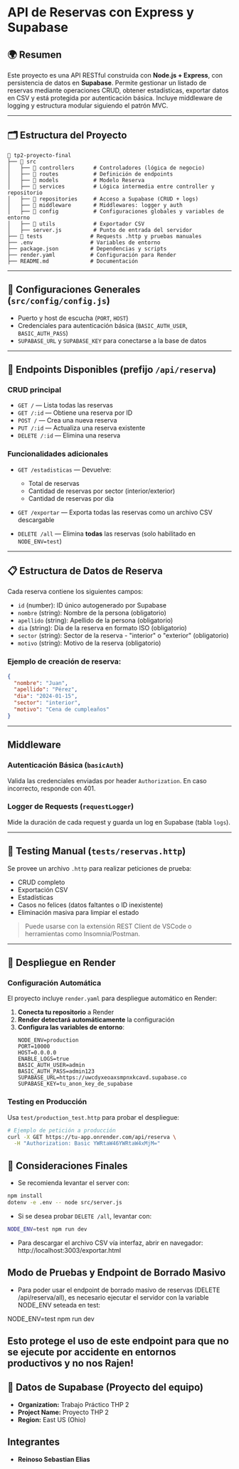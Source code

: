 # API de Reservas con Express y Supabase

## 🌍 Resumen

Este proyecto es una API RESTful construida con **Node.js + Express**, con persistencia de datos en **Supabase**. Permite gestionar un listado de reservas mediante operaciones CRUD, obtener estadísticas, exportar datos en CSV y está protegida por autenticación básica. Incluye middleware de logging y estructura modular siguiendo el patrón MVC.

---

## 🗂️ Estructura del Proyecto

```
📁 tp2-proyecto-final
├── 📂 src
│   ├── 📂 controllers      # Controladores (lógica de negocio)
│   ├── 📂 routes           # Definición de endpoints
│   ├── 📂 models           # Modelo Reserva
│   ├── 📂 services         # Lógica intermedia entre controller y repositorio
│   ├── 📂 repositories     # Acceso a Supabase (CRUD + logs)
│   ├── 📂 middleware       # Middlewares: logger y auth
│   ├── 📂 config           # Configuraciones globales y variables de entorno
│   ├── 📂 utils            # Exportador CSV
│   ├── server.js          # Punto de entrada del servidor
├── 📂 tests               # Requests .http y pruebas manuales
├── .env                  # Variables de entorno
├── package.json          # Dependencias y scripts
├── render.yaml           # Configuración para Render
├── README.md             # Documentación
```

---

## 🔧 Configuraciones Generales (`src/config/config.js`)

- Puerto y host de escucha (`PORT`, `HOST`)
- Credenciales para autenticación básica (`BASIC_AUTH_USER`, `BASIC_AUTH_PASS`)
- `SUPABASE_URL` y `SUPABASE_KEY` para conectarse a la base de datos

---

## 🚀 Endpoints Disponibles (prefijo `/api/reserva`)

### CRUD principal

- `GET /` — Lista todas las reservas
- `GET /:id` — Obtiene una reserva por ID
- `POST /` — Crea una nueva reserva
- `PUT /:id` — Actualiza una reserva existente
- `DELETE /:id` — Elimina una reserva

### Funcionalidades adicionales

- `GET /estadisticas` — Devuelve:

  - Total de reservas
  - Cantidad de reservas por sector (interior/exterior)
  - Cantidad de reservas por día

- `GET /exportar` — Exporta todas las reservas como un archivo CSV descargable

- `DELETE /all` — Elimina **todas** las reservas (solo habilitado en `NODE_ENV=test`)

---

## 📋 Estructura de Datos de Reserva

Cada reserva contiene los siguientes campos:

- `id` (number): ID único autogenerado por Supabase
- `nombre` (string): Nombre de la persona (obligatorio)
- `apellido` (string): Apellido de la persona (obligatorio)
- `dia` (string): Día de la reserva en formato ISO (obligatorio)
- `sector` (string): Sector de la reserva - "interior" o "exterior" (obligatorio)
- `motivo` (string): Motivo de la reserva (obligatorio)

### Ejemplo de creación de reserva:

```json
{
  "nombre": "Juan",
  "apellido": "Pérez",
  "dia": "2024-01-15",
  "sector": "interior",
  "motivo": "Cena de cumpleaños"
}
```

---

##  Middleware

### Autenticación Básica (`basicAuth`)

Valida las credenciales enviadas por header `Authorization`. En caso incorrecto, responde con 401.

### Logger de Requests (`requestLogger`)

Mide la duración de cada request y guarda un log en Supabase (tabla `logs`).

---

## 🔮 Testing Manual (`tests/reservas.http`)

Se provee un archivo `.http` para realizar peticiones de prueba:

- CRUD completo
- Exportación CSV
- Estadísticas
- Casos no felices (datos faltantes o ID inexistente)
- Eliminación masiva para limpiar el estado

> Puede usarse con la extensión REST Client de VSCode o herramientas como Insomnia/Postman.

---

## 🚀 Despliegue en Render

### Configuración Automática

El proyecto incluye `render.yaml` para despliegue automático en Render:

1. **Conecta tu repositorio** a Render
2. **Render detectará automáticamente** la configuración
3. **Configura las variables de entorno**:
   ```env
   NODE_ENV=production
   PORT=10000
   HOST=0.0.0.0
   ENABLE_LOGS=true
   BASIC_AUTH_USER=admin
   BASIC_AUTH_PASS=admin123
   SUPABASE_URL=https://uwcdyxeoaxsmpnxkcavd.supabase.co
   SUPABASE_KEY=tu_anon_key_de_supabase
   ```

### Testing en Producción

Usa `test/production_test.http` para probar el despliegue:

```bash
# Ejemplo de petición a producción
curl -X GET https://tu-app.onrender.com/api/reserva \
  -H "Authorization: Basic YWRtaW46YWRtaW4xMjM="
```

## 🔹 Consideraciones Finales

- Se recomienda levantar el server con:

```bash
npm install
dotenv -e .env -- node src/server.js
```

- Si se desea probar `DELETE /all`, levantar con:

```bash
NODE_ENV=test npm run dev
```

- Para descargar el archivo CSV vía interfaz, abrir en navegador:
  http://localhost:3003/exportar.html

## Modo de Pruebas y Endpoint de Borrado Masivo

- Para poder usar el endpoint de borrado masivo de reservas (DELETE /api/reserva/all), es necesario ejecutar el servidor con la variable NODE_ENV seteada en test:

NODE_ENV=test npm run dev

## Esto protege el uso de este endpoint para que no se ejecute por accidente en entornos productivos y no nos Rajen!

## 📁 Datos de Supabase (Proyecto del equipo)

- **Organization:** Trabajo Práctico THP 2
- **Project Name:** Proyecto THP 2
- **Region:** East US (Ohio)


## Integrantes

- **Reinoso Sebastian Elias**
